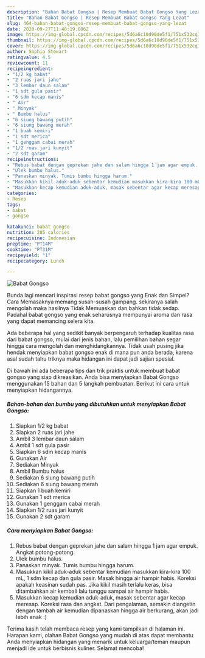 ```yaml
---
description: "Bahan Babat Gongso | Resep Membuat Babat Gongso Yang Lezat"
title: "Bahan Babat Gongso | Resep Membuat Babat Gongso Yang Lezat"
slug: 464-bahan-babat-gongso-resep-membuat-babat-gongso-yang-lezat
date: 2020-09-27T11:48:19.806Z
image: https://img-global.cpcdn.com/recipes/5d6a6c10d90de5f1/751x532cq70/babat-gongso-foto-resep-utama.jpg
thumbnail: https://img-global.cpcdn.com/recipes/5d6a6c10d90de5f1/751x532cq70/babat-gongso-foto-resep-utama.jpg
cover: https://img-global.cpcdn.com/recipes/5d6a6c10d90de5f1/751x532cq70/babat-gongso-foto-resep-utama.jpg
author: Sophia Stewart
ratingvalue: 4.5
reviewcount: 11
recipeingredient:
- "1/2 kg babat"
- "2 ruas jari jahe"
- "3 lembar daun salam"
- "1 sdt gula pasir"
- "6 sdm kecap manis"
- " Air"
- " Minyak"
- " Bumbu halus"
- "6 siung bawang putih"
- "6 siung bawang merah"
- "1 buah kemiri"
- "1 sdt merica"
- "1 genggam cabai merah"
- "1/2 ruas jari kunyit"
- "2 sdt garam"
recipeinstructions:
- "Rebus babat dengan geprekan jahe dan salam hingga 1 jam agar empuk. Angkat potong-potong."
- "Ulek bumbu halus."
- "Panaskan minyak. Tumis bumbu hingga harum."
- "Masukkan kikil aduk-aduk sebentar kemudian masukkan kira-kira 100 mL, 1 sdm kecap dan gula pasir. Masak hingga air hampir habis. Koreksi apakah keasinan sudah pas. Jika kikil masih terlalu keras, bisa ditambahkan air kembali lalu tunggu sampai air hampir habis."
- "Masukkan kecap kemudian aduk-aduk, masak sebentar agar kecap meresap. Koreksi rasa dan angkat. Dari pengalaman, semakin diangetin dengan tambah air kemudian dipanaskan hingga air berkurang, akan jadi lebih enak :)"
categories:
- Resep
tags:
- babat
- gongso

katakunci: babat gongso 
nutrition: 285 calories
recipecuisine: Indonesian
preptime: "PT14M"
cooktime: "PT31M"
recipeyield: "1"
recipecategory: Lunch

---
```



![Babat Gongso](https://img-global.cpcdn.com/recipes/5d6a6c10d90de5f1/751x532cq70/babat-gongso-foto-resep-utama.jpg)

Bunda lagi mencari inspirasi resep babat gongso yang Enak dan Simpel? Cara Memasaknya memang susah-susah gampang. sekiranya salah mengolah maka hasilnya Tidak Memuaskan dan bahkan tidak sedap. Padahal babat gongso yang enak seharusnya mempunyai aroma dan rasa yang dapat memancing selera kita.



Ada beberapa hal yang sedikit banyak berpengaruh terhadap kualitas rasa dari babat gongso, mulai dari jenis bahan, lalu pemilihan bahan segar hingga cara mengolah dan menghidangkannya. Tidak usah pusing jika hendak menyiapkan babat gongso enak di mana pun anda berada, karena asal sudah tahu triknya maka hidangan ini dapat jadi sajian spesial.


Di bawah ini ada beberapa tips dan trik praktis untuk membuat babat gongso yang siap dikreasikan. Anda bisa menyiapkan Babat Gongso menggunakan 15 bahan dan 5 langkah pembuatan. Berikut ini cara untuk menyiapkan hidangannya.

<!--inarticleads1-->

##### Bahan-bahan dan bumbu yang dibutuhkan untuk menyiapkan Babat Gongso:

1. Siapkan 1/2 kg babat
1. Siapkan 2 ruas jari jahe
1. Ambil 3 lembar daun salam
1. Ambil 1 sdt gula pasir
1. Siapkan 6 sdm kecap manis
1. Gunakan  Air
1. Sediakan  Minyak
1. Ambil  Bumbu halus
1. Sediakan 6 siung bawang putih
1. Sediakan 6 siung bawang merah
1. Siapkan 1 buah kemiri
1. Gunakan 1 sdt merica
1. Gunakan 1 genggam cabai merah
1. Siapkan 1/2 ruas jari kunyit
1. Gunakan 2 sdt garam




<!--inarticleads2-->

##### Cara menyiapkan Babat Gongso:

1. Rebus babat dengan geprekan jahe dan salam hingga 1 jam agar empuk. Angkat potong-potong.
1. Ulek bumbu halus.
1. Panaskan minyak. Tumis bumbu hingga harum.
1. Masukkan kikil aduk-aduk sebentar kemudian masukkan kira-kira 100 mL, 1 sdm kecap dan gula pasir. Masak hingga air hampir habis. Koreksi apakah keasinan sudah pas. Jika kikil masih terlalu keras, bisa ditambahkan air kembali lalu tunggu sampai air hampir habis.
1. Masukkan kecap kemudian aduk-aduk, masak sebentar agar kecap meresap. Koreksi rasa dan angkat. Dari pengalaman, semakin diangetin dengan tambah air kemudian dipanaskan hingga air berkurang, akan jadi lebih enak :)




Terima kasih telah membaca resep yang kami tampilkan di halaman ini. Harapan kami, olahan Babat Gongso yang mudah di atas dapat membantu Anda menyiapkan hidangan yang menarik untuk keluarga/teman maupun menjadi ide untuk berbisnis kuliner. Selamat mencoba!
